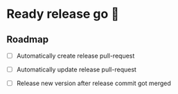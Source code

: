 # Ready release go :rocket:

## Roadmap

- [ ] Automatically create release pull-request
- [ ] Automatically update release pull-request
- [ ] Release new version after release commit got merged


